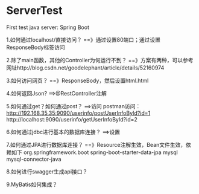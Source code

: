 # ServerTest
First test java server: Spring Boot

1.如何通过localhost/直接访问？
==》通过设置80端口；通过设置ResponseBody标签访问

2.除了main函数，其他的Controller为何运行不到？
==》方案有两种，可以参考网址http://blog.csdn.net/goodelephant/article/details/52160974

3.如何访问网页？
==》ResponseBody，然后设置html.html

4.如何返回Json?
==>@RestController注解

5.如何通过get？如何通过post？
==>访问
postman访问：http://192.168.35.35:9090/userinfo/postUserInfoById?id=1
 http://localhost:9090/userinfo/getUserInfoById?id=2

6.如何通过jdbc进行基本的数据库连接？
==>设置
        <!-- 添加Mysql和JDBC,最基础的数据库连接访问方式 同时，spring-boot-starter-jdbc包含在spring-boot-starter-data-jpa -->
        <!-- <dependency> <groupId>org.springframework.boot</groupId> <artifactId>spring-boot-starter-jdbc</artifactId> 
            </dependency> <dependency> <groupId>mysql</groupId> <artifactId>mysql-connector-java</artifactId> 
            </dependency> -->


7.如何通过JPA进行数据库连接？
==》Resource注解生效，Bean文件生效，依赖如下
        <!-- 添加Mysql和JPA,JPA连接方式 -->
        <dependency>
            <groupId>org.springframework.boot</groupId>
            <artifactId>spring-boot-starter-data-jpa</artifactId>
        </dependency>
        <dependency>
            <groupId>mysql</groupId>
            <artifactId>mysql-connector-java</artifactId>
        </dependency>


8.如何进行swagger生成api接口？


9.MyBatis如何集成？




